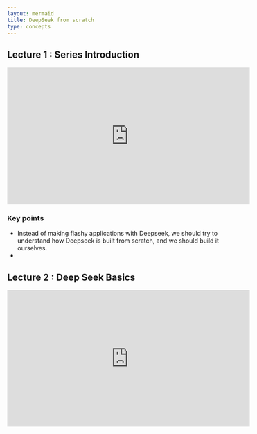 ```yaml
---
layout: mermaid
title: DeepSeek from scratch
type: concepts
---
```



## Lecture 1 : Series Introduction

<iframe width="560" height="315" src="https://www.youtube.com/embed/QWNxQIq0hMo?si=zOC9yEXIcc4qZa_r" title="YouTube video player" frameborder="0" allow="accelerometer; autoplay; clipboard-write; encrypted-media; gyroscope; picture-in-picture; web-share" referrerpolicy="strict-origin-when-cross-origin" allowfullscreen></iframe>

### Key points 

- Instead of making flashy applications with Deepseek, we should try to understand how Deepseek is built from scratch, and we should build it ourselves.
- 
## Lecture 2 : Deep Seek Basics

<iframe width="560" height="315" src="https://www.youtube.com/embed/WjhDDeZ7DvM?si=CClACzVjtYLx3gNb" title="YouTube video player" frameborder="0" allow="accelerometer; autoplay; clipboard-write; encrypted-media; gyroscope; picture-in-picture; web-share" referrerpolicy="strict-origin-when-cross-origin" allowfullscreen></iframe>



